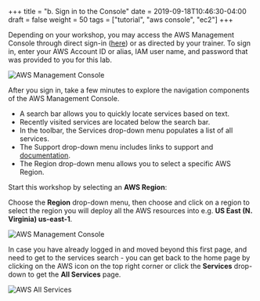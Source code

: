 +++
title = "b. Sign in to the Console"
date = 2019-09-18T10:46:30-04:00
draft = false
weight = 50
tags = ["tutorial", "aws console", "ec2"]
+++

Depending on your workshop, you may access the AWS Management Console through direct sign-in ([here](https://signin.aws.amazon.com/console)) or as directed by your trainer. To sign in, enter your AWS Account ID or alias, IAM user name, and password that was provided to you for this lab.

![AWS Management Console](/images/hpc-aws-parallelcluster-workshop/login.png)

After you sign in, take a few minutes to explore the navigation components of the AWS Management Console. 

- A search bar allows you to quickly locate services based on text. 
- Recently visited services are located below the search bar. 
- In the toolbar, the Services drop-down menu populates a list of all services.
- The Support drop-down menu includes links to support and [documentation](https://docs.aws.amazon.com).
- The Region drop-down menu allows you to select a specific AWS Region.

Start this workshop by selecting an **AWS Region**:

Choose the **Region** drop-down menu, then choose and click on a region to select the region you will deploy all the AWS resources into e.g. **US East (N. Virginia) us-east-1**.

![AWS Management Console](/images/hpc-aws-parallelcluster-workshop/aws-console.png)

In case you have already logged in and moved beyond this first page, and need to get to the services search - you can get back to the home page by clicking on the AWS icon on the top right corner or click the **Services** drop-down to get the **All Services** page.

![AWS All Services](/images/hpc-aws-parallelcluster-workshop/ConsoleServices.png) 
